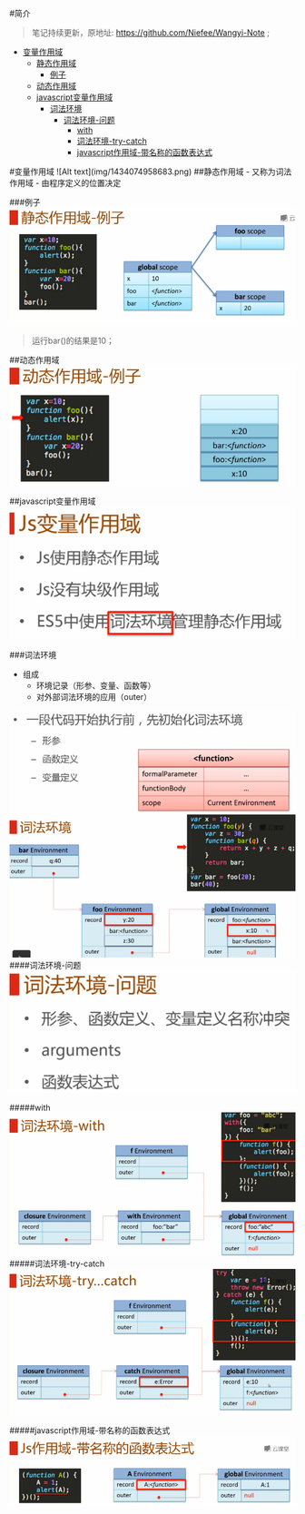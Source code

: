 #简介

>笔记持续更新，原地址:  https://github.com/Niefee/Wangyi-Note ;


<ul>
<li><a href="#变量作用域">变量作用域</a><ul>
<li><a href="#静态作用域">静态作用域</a><ul>
<li><a href="#例子">例子</a></li>
</ul>
</li>
<li><a href="#动态作用域">动态作用域</a></li>
<li><a href="#javascript变量作用域">javascript变量作用域</a><ul>
<li><a href="#词法环境">词法环境</a><ul>
<li><a href="#词法环境-问题">词法环境-问题</a><ul>
<li><a href="#with">with</a></li>
<li><a href="#词法环境-try-catch">词法环境-try-catch</a></li>
<li><a href="#javascript作用域-带名称的函数表达式">javascript作用域-带名称的函数表达式</a></li>
</ul>
</li>
</ul>
</li>
</ul>
</li>
</ul>
</li>
</ul>
#变量作用域
![Alt text](img/1434074958683.png)
##静态作用域
 - 又称为词法作用域
 - 由程序定义的位置决定

###例子
![Alt text](img/1434075146566.png)
>运行bar()的结果是10；

##动态作用域
![Alt text](img/1434075455961.png)

##javascript变量作用域
![Alt text](img/1434075519055.png)

###词法环境
- 组成
	- 环境记录（形参、变量、函数等）
	- 对外部词法环境的应用（outer）

![Alt text](img/1434075778010.png)
![Alt text](img/1434077953611.png)
####词法环境-问题
![Alt text](img/1434078427022.png)

#####with
![Alt text](img/1434078642420.png)
#####词法环境-try-catch
![Alt text](img/1434078730197.png)

#####javascript作用域-带名称的函数表达式
![Alt text](img/1434078828852.png)
